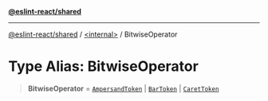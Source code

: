 [**@eslint-react/shared**](../../README.md)

***

[@eslint-react/shared](../../README.md) / [\<internal\>](../README.md) / BitwiseOperator

# Type Alias: BitwiseOperator

> **BitwiseOperator** = [`AmpersandToken`](../enumerations/SyntaxKind.md#ampersandtoken) \| [`BarToken`](../enumerations/SyntaxKind.md#bartoken) \| [`CaretToken`](../enumerations/SyntaxKind.md#carettoken)
